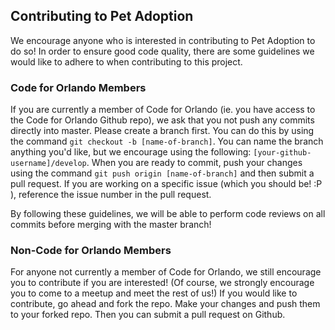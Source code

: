 ## Contributing to Pet Adoption

We encourage anyone who is interested in contributing to Pet Adoption to do so!  In order to ensure good code quality, there are some guidelines we would like to adhere to when contributing to this project. 

### Code for Orlando Members
If you are currently a member of Code for Orlando (ie. you have access to the Code for Orlando Github repo), we ask that you not push any commits directly into master.  Please create a branch first.  You can do this by using the command `git checkout -b [name-of-branch]`.  You can name the branch anything you'd like, but we encourage using the following: `[your-github-username]/develop`.  When you are ready to commit, push your changes using the command `git push origin [name-of-branch]` and then submit a pull request.  If you are working on a specific issue (which you should be! :P ), reference the issue number in the pull request.

By following these guidelines, we will be able to perform code reviews on all commits before merging with the master branch!

### Non-Code for Orlando Members
For anyone not currently a member of Code for Orlando, we still encourage you to contribute if you are interested!  (Of course, we strongly encourage you to come to a meetup and meet the rest of us!)  If you would like to contribute, go ahead and fork the repo.  Make your changes and push them to your forked repo.  Then you can submit a pull request on Github.
